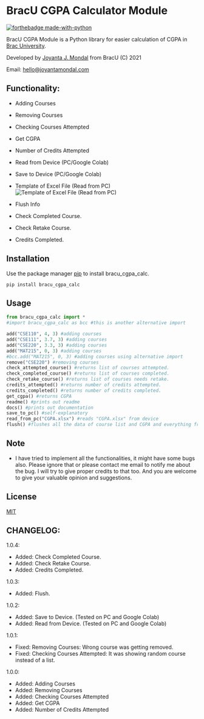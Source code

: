 # BracU CGPA Calculator Module

[![forthebadge made-with-python](http://ForTheBadge.com/images/badges/made-with-python.svg)](https://www.python.org/) 

BracU CGPA Module is a Python library for easier calculation of CGPA in [Brac University](https://www.bracu.ac.bd/). 

Developed by [Joyanta J. Mondal](https://github.com/lepotatoguy) from BracU (C) 2021

Email: hello@joyantamondal.com

## Functionality:

- Adding Courses
- Removing Courses
- Checking Courses Attempted 
- Get CGPA
- Number of Credits Attempted
- Read from Device (PC/Google Colab)
- Save to Device (PC/Google Colab)

- Template of Excel File (Read from PC)
![Template of Excel File (Read from PC)](https://i.postimg.cc/1R7q78nt/getfrompc.png)

- Flush Info
- Check Completed Course. 
- Check Retake Course. 
- Credits Completed.

## Installation

Use the package manager [pip](https://pip.pypa.io/en/stable/) to install bracu_cgpa_calc.

```
pip install bracu_cgpa_calc
```



## Usage

```python
from bracu_cgpa_calc import *
#import bracu_cgpa_calc as bcc #this is another alternative import

add("CSE110", 4, 3) #adding courses
add("CSE111", 3.7, 3) #adding courses
add("CSE220", 3.3, 3) #adding courses
add("MAT215", 0, 3) #adding courses
#bcc.add("MAT215", 0, 3) #adding courses using alternative import
remove("CSE220") #removing courses
check_attempted_course() #returns list of courses attempted.
check_completed_course() #returns list of courses completed.
check_retake_course() #returns list of courses needs retake.
credits_attempted() #returns number of credits attempted.
credits_completed() #returns number of credits completed.
get_cgpa() #returns CGPA
readme() #prints out readme
docs() #prints out documentation
save_to_pc() #self-explanatory
read_from_pc("CGPA.xlsx") #reads "CGPA.xlsx" from device
flush() #flushes all the data of course list and CGPA and everything from the code
```
## Note 
- I have tried to implement all the functionalities, it might have some bugs also. Please ignore that or please contact me email to notify me about the bug. I will try to give proper credits to that too. And you are welcome to give your valuable opinion and suggestions.

## License
[MIT](https://choosealicense.com/licenses/mit/)


## CHANGELOG:

1.0.4:
- Added: Check Completed Course. 
- Added: Check Retake Course. 
- Added: Credits Completed.

1.0.3:
- Added: Flush.

1.0.2:
- Added: Save to Device. (Tested on PC and Google Colab)
- Added: Read from Device. (Tested on PC and Google Colab)

1.0.1:
- Fixed: Removing Courses: Wrong course was getting removed.
- Fixed: Checking Courses Attempted: It was showing random course instead of a list.

1.0.0:

- Added: Adding Courses
- Added: Removing Courses
- Added: Checking Courses Attempted 
- Added: Get CGPA
- Added: Number of Credits Attempted